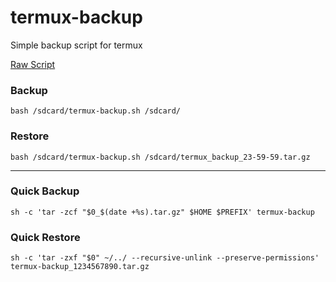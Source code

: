 # termux-backup
Simple backup script for termux

[Raw Script](https://raw.githubusercontent.com/brunodavi/termux-backup/master/termux-backup.sh)

### Backup
    bash /sdcard/termux-backup.sh /sdcard/

### Restore
    bash /sdcard/termux-backup.sh /sdcard/termux_backup_23-59-59.tar.gz

---

### Quick Backup
    sh -c 'tar -zcf "$0_$(date +%s).tar.gz" $HOME $PREFIX' termux-backup

### Quick Restore
    sh -c 'tar -zxf "$0" ~/../ --recursive-unlink --preserve-permissions' termux-backup_1234567890.tar.gz
